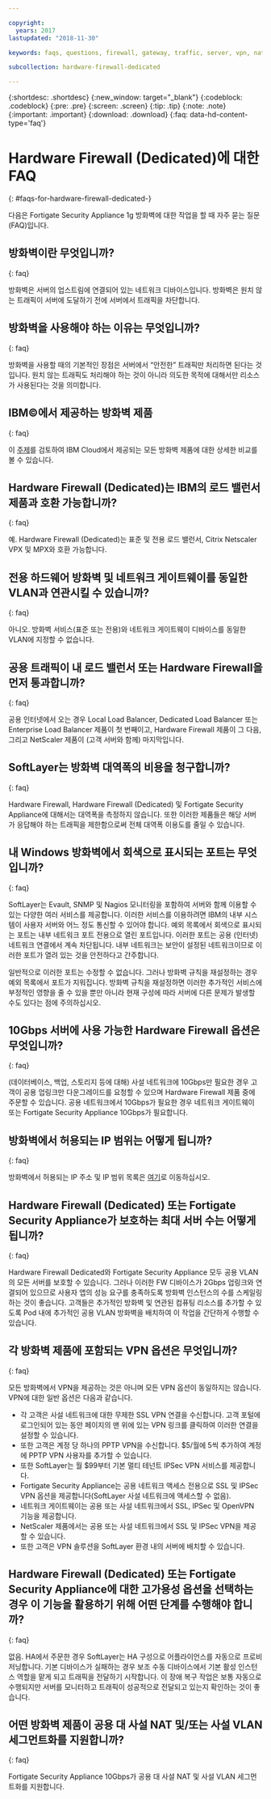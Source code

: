 ```yaml
---

copyright:
  years: 2017
lastupdated: "2018-11-30"

keywords: faqs, questions, firewall, gateway, traffic, server, vpn, nat

subcollection: hardware-firewall-dedicated

---
```


{:shortdesc: .shortdesc}
{:new_window: target="_blank"}
{:codeblock: .codeblock}
{:pre: .pre}
{:screen: .screen}
{:tip: .tip}
{:note: .note}
{:important: .important}
{:download: .download}
{:faq: data-hd-content-type='faq'}

# Hardware Firewall (Dedicated)에 대한 FAQ
{: #faqs-for-hardware-firewall-dedicated-}

다음은 Fortigate Security Appliance 1g 방화벽에 대한 작업을 할 때 자주 묻는 질문(FAQ)입니다.

## 방화벽이란 무엇입니까?
{: faq}

방화벽은 서버의 업스트림에 연결되어 있는 네트워크 디바이스입니다. 방화벽은 원치 않는 트래픽이 서버에 도달하기 전에 서버에서 트래픽을 차단합니다.

## 방화벽을 사용해야 하는 이유는 무엇입니까?
{: faq}

방화벽을 사용할 때의 기본적인 장점은 서버에서 “안전한” 트래픽만 처리하면 된다는 것입니다. 원치 않는 트래픽도 처리해야 하는 것이 아니라 의도한 목적에 대해서만 리소스가 사용된다는 것을 의미합니다.

## IBM©에서 제공하는 방화벽 제품
{: faq}

이 [주제](/docs/infrastructure/fortigate-10g?topic=fortigate-10g-exploring-firewalls)를 검토하여 IBM Cloud에서 제공되는 모든 방화벽 제품에 대한 상세한 비교를 볼 수 있습니다.

## Hardware Firewall (Dedicated)는 IBM의 로드 밸런서 제품과 호환 가능합니까?
{: faq}

예. Hardware Firewall (Dedicated)는 표준 및 전용 로드 밸런서, Citrix Netscaler VPX 및 MPX와 호환 가능합니다.

## 전용 하드웨어 방화벽 및 네트워크 게이트웨이를 동일한 VLAN과 연관시킬 수 있습니까?
{: faq}

아니오. 방화벽 서비스(표준 또는 전용)와 네트워크 게이트웨이 디바이스를 동일한 VLAN에 지정할 수 없습니다. 

## 공용 트래픽이 내 로드 밸런서 또는 Hardware Firewall을 먼저 통과합니까?
{: faq}

공용 인터넷에서 오는 경우 Local Load Balancer, Dedicated Load Balancer 또는 Enterprise Load Balancer 제품이 첫 번째이고, Hardware Firewall 제품이 그 다음, 그리고 NetScaler 제품이 (고객 서버와 함께) 마지막입니다.

## SoftLayer는 방화벽 대역폭의 비용을 청구합니까?
{: faq}

Hardware Firewall, Hardware Firewall (Dedicated) 및 Fortigate Security Appliance에 대해서는 대역폭을 측정하지 않습니다. 또한 이러한 제품들은 해당 서버가 응답해야 하는 트래픽을 제한함으로써 전체 대역폭 이용도를 줄일 수 있습니다.

## 내 Windows 방화벽에서 회색으로 표시되는 포트는 무엇입니까?
{: faq}

SoftLayer는 Evault, SNMP 및 Nagios 모니터링을 포함하여 서버와 함께 이용할 수 있는 다양한 여러 서비스를 제공합니다. 이러한 서비스를 이용하려면 IBM의 내부 시스템이 사용자 서버와 어느 정도 통신할 수 있어야 합니다. 예외 목록에서 회색으로 표시되는 포트는 내부 네트워크 포트 전용으로 열린 포트입니다. 이러한 포트는 공용 (인터넷) 네트워크 연결에서 계속 차단됩니다. 내부 네트워크는 보안이 설정된 네트워크이므로 이러한 포트가 열려 있는 것을 안전하다고 간주합니다.

일반적으로 이러한 포트는 수정할 수 없습니다. 그러나 방화벽 규칙을 재설정하는 경우 예외 목록에서 포트가 지워집니다. 방화벽 규칙을 재설정하면 이러한 추가적인 서비스에 부정적인 영향을 줄 수 있을 뿐만 아니라 현재 구성에 따라 서버에 다른 문제가 발생할 수도 있다는 점에 주의하십시오.

## 10Gbps 서버에 사용 가능한 Hardware Firewall 옵션은 무엇입니까?
{: faq}

(데이터베이스, 백업, 스토리지 등에 대해) 사설 네트워크에 10Gbps만 필요한 경우 고객이 공용 업링크만 다운그레이드를 요청할 수 있으며 Hardware Firewall 제품 중에 주문할 수 있습니다. 공용 네트워크에서 10Gbps가 필요한 경우 네트워크 게이트웨이 또는 Fortigate Security Appliance 10Gbps가 필요합니다.

## 방화벽에서 허용되는 IP 범위는 어떻게 됩니까?
{: faq}

방화벽에서 허용되는 IP 주소 및 IP 범위 목록은 [여기](/docs/infrastructure/hardware-firewall-dedicated?topic=hardware-firewall-dedicated-ibm-cloud-ip-ranges)로 이동하십시오.

## Hardware Firewall (Dedicated) 또는 Fortigate Security Appliance가 보호하는 최대 서버 수는 어떻게 됩니까?
{: faq}

Hardware Firewall Dedicated와 Fortigate Security Appliance 모두 공용 VLAN의 모든 서버를 보호할 수 있습니다.  그러나 이러한 FW 디바이스가 2Gbps 업링크와 연결되어 있으므로 사용자 앱의 성능 요구를 충족하도록 방화벽 인스턴스의 수를 스케일링하는 것이 좋습니다. 고객들은 추가적인 방화벽 및 연관된 컴퓨팅 리소스를 추가할 수 있도록 Pod 내에 추가적인 공용 VLAN 방화벽을 배치하여 이 작업을 간단하게 수행할 수 있습니다.

## 각 방화벽 제품에 포함되는 VPN 옵션은 무엇입니까?
{: faq}

모든 방화벽에서 VPN을 제공하는 것은 아니며 모든 VPN 옵션이 동일하지는 않습니다.  VPN에 대한 일반 옵션은 다음과 같습니다.

* 각 고객은 사설 네트워크에 대한 무제한 SSL VPN 연결을 수신합니다. 고객 포털에 로그인되어 있는 동안 페이지의 맨 위에 있는 VPN 링크를 클릭하여 이러한 연결을 설정할 수 있습니다.
* 또한 고객은 계정 당 하나의 PPTP VPN을 수신합니다. $5/월에 5씩 추가하여 계정에 PPTP VPN 사용자를 추가할 수 있습니다.
* 또한 SoftLayer는 월 $99부터 기본 멀티 테넌트 IPSec VPN 서비스를 제공합니다.
* Fortigate Security Appliance는 공용 네트워크 액세스 전용으로 SSL 및 IPSec VPN 옵션을 제공합니다(SoftLayer 사설 네트워크에 액세스할 수 없음).
* 네트워크 게이트웨이는 공용 또는 사설 네트워크에서 SSL, IPSec 및 OpenVPN 기능을 제공합니다.
* NetScaler 제품에서는 공용 또는 사설 네트워크에서 SSL 및 IPSec VPN을 제공할 수 있습니다.
* 또한 고객은 VPN 솔루션을 SoftLayer 환경 내의 서버에 배치할 수 있습니다.

## Hardware Firewall (Dedicated) 또는 Fortigate Security Appliance에 대한 고가용성 옵션을 선택하는 경우 이 기능을 활용하기 위해 어떤 단계를 수행해야 합니까?
{: faq}

없음. HA에서 주문한 경우 SoftLayer는 HA 구성으로 어플라이언스를 자동으로 프로비저닝합니다.  기본 디바이스가 실패하는 경우 보조 수동 디바이스에서 기본 활성 인스턴스 역할을 맡게 되고 트래픽을 전달하기 시작합니다.  이 장애 복구 작업은 보통 자동으로 수행되지만 서버를 모니터하고 트래픽이 성공적으로 전달되고 있는지 확인하는 것이 좋습니다.

## 어떤 방화벽 제품이 공용 대 사설 NAT 및/또는 사설 VLAN 세그먼트화를 지원합니까?
{: faq}

Fortigate Security Appliance 10Gbps가 공용 대 사설 NAT 및 사설 VLAN 세그먼트화를 지원합니다.

